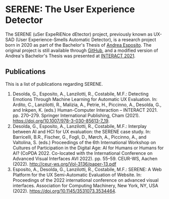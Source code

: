 # SERENE: The User Experience Detector

The SERENE (uSer ExpeRiENce dEtector) project, previously known as UX-SAD (User Experience-Smells Automatic Detector), is a research project born in 2020 as part of the Bachelor's Thesis of [Andrea Esposito](https://github.com/espositoandrea). The original project is still available through [GitHub](https://github.com/espositoandrea/SERENE), and a modified version of Andrea's Bachelor's Thesis was presented at [INTERACT 2021](https://doi.org/10.1007/978-3-030-85613-7_19).

## Publications

This is a list of publications regarding SERENE.

1. Desolda, G., Esposito, A., Lanzilotti, R., Costabile, M.F.: Detecting Emotions Through Machine Learning for Automatic UX Evaluation. In: Ardito, C., Lanzilotti, R., Malizia, A., Petrie, H., Piccinno, A., Desolda, G., and Inkpen, K. (eds.) Human-Computer Interaction – INTERACT 2021. pp. 270–279. Springer International Publishing, Cham (2021). <https://doi.org/10.1007/978-3-030-85613-7_19>.
2. Desolda, G., Esposito, A., Lanzilotti, R., Costabile, M.F.: Interplay between AI and HCI for UX evaluation: the SERENE case study. In: Barricelli, B.R., Fischer, G., Fogli, D., Mørch, A., Piccinno, A., and Valtolina, S. (eds.) Proceedings of the 6th International Workshop on Cultures of Participation in the Digital Age: AI for Humans or Humans for AI? (CoPDA 2022. Co-located with the International Conference on Advanced Visual Interfaces AVI 2022). pp. 55–59. CEUR-WS, Aachen (2022). <http://ceur-ws.org/Vol-3136/paper-13.pdf>
3. Esposito, A., Desolda, G., Lanzilotti, R., Costabile, M.F.: SERENE: A Web Platform for the UX Semi-Automatic Evaluation of Website. In: Proceedings of the 2022 international conference on advanced visual interfaces. Association for Computing Machinery, New York, NY, USA (2022). <https://doi.org/10.1145/3531073.3534464>.

